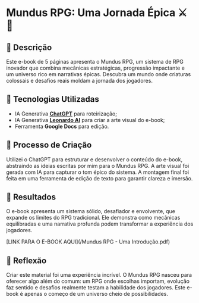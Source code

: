 # Mundus RPG: Uma Jornada Épica ⚔️🌌

## 📒 Descrição
Este e-book de 5 páginas apresenta o Mundus RPG, um sistema de RPG inovador que combina mecânicas estratégicas, progressão impactante e um universo rico em narrativas épicas. Descubra um mundo onde criaturas colossais e desafios reais moldam a jornada dos jogadores.

## 🤖 Tecnologias Utilizadas
- IA Generativa **[ChatGPT](https://chat.openai.com)** para roteirização;
- IA Generativa **[Leonardo AI](https://leonardo.ai)** para criar a arte visual do e-book;
- Ferramenta **Google Docs** para edição.

## 🧐 Processo de Criação
Utilizei o ChatGPT para estruturar e desenvolver o conteúdo do e-book, abstraindo as ideias escritas por mim para o Mundus RPG. A arte visual foi gerada com IA para capturar o tom épico do sistema. A montagem final foi feita em uma ferramenta de edição de texto para garantir clareza e imersão.

## 🚀 Resultados
O e-book apresenta um sistema sólido, desafiador e envolvente, que expande os limites do RPG tradicional. Ele demonstra como mecânicas equilibradas e uma narrativa profunda podem transformar a experiência dos jogadores.

[LINK PARA O E-BOOK AQUI](/Mundus RPG - Uma Introdução.pdf)

## 💭 Reflexão
Criar este material foi uma experiência incrível. O Mundus RPG nasceu para oferecer algo além do comum: um RPG onde escolhas importam, evolução faz sentido e desafios realmente testam a habilidade dos jogadores. Este e-book é apenas o começo de um universo cheio de possibilidades.
